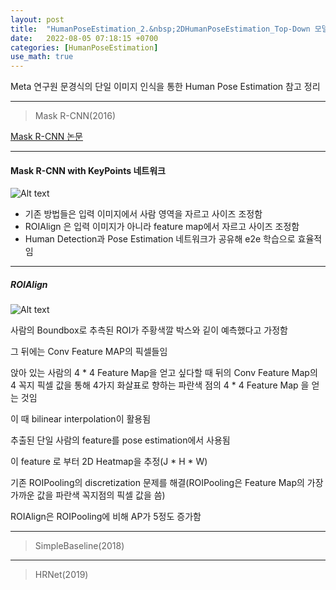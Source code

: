 ```yaml
---
layout: post
title:  "HumanPoseEstimation_2.&nbsp;2DHumanPoseEstimation_Top-Down 모델"
date:   2022-08-05 07:18:15 +0700
categories: [HumanPoseEstimation]
use_math: true
---
```


Meta 연구원 문경식의 단일 이미지 인식을 통한 Human Pose Estimation 참고 정리

---

> Mask R-CNN(2016)

[Mask R-CNN 논문](https://arxiv.org/abs/1703.06870v3)

---

#### Mask R-CNN with KeyPoints 네트워크

![Alt text](http://leesangwon0114.github.io/static/img/HumanPoseEstimation/2.1.png)

- 기존 방법들은 입력 이미지에서 사람 영역을 자르고 사이즈 조정함
- ROIAlign 은 입력 이미지가 아니라 feature map에서 자르고 사이즈 조정함
- Human Detection과 Pose Estimation 네트워크가 공유해 e2e 학습으로 효율적임

---

##### ROIAlign

![Alt text](http://leesangwon0114.github.io/static/img/HumanPoseEstimation/2.2.png)

사람의 Boundbox로 추측된 ROI가 주황색깔 박스와 깉이 예측했다고 가정함

그 뒤에는 Conv Feature MAP의 픽셀들임

앉아 있는 사람의 4 * 4 Feature Map을 얻고 싶다할 때 뒤의 Conv Feature Map의 4 꼭지 픽셀 값을 통해 4가지 화살표로 향하는 파란색 점의 4 * 4 Feature Map 을 얻는 것임

이 때 bilinear interpolation이 활용됨

추출된 단일 사람의 feature를 pose estimation에서 사용됨

이 feature 로 부터 2D Heatmap을 추정(J * H * W)

기존 ROIPooling의 discretization 문제를 해결(ROIPooling은 Feature Map의 가장 가까운 값을 파란색 꼭지점의 픽셀 값을 씀)

ROIAlign은 ROIPooling에 비해 AP가 5정도 증가함

---

> SimpleBaseline(2018)

---

> HRNet(2019)